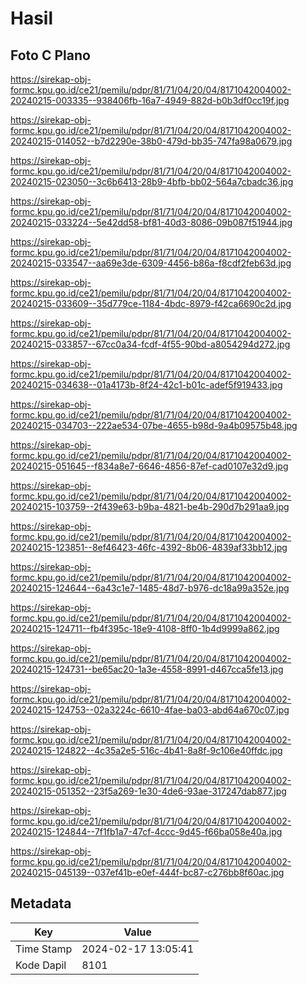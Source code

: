 # Hasil

## Foto C Plano

https://sirekap-obj-formc.kpu.go.id/ce21/pemilu/pdpr/81/71/04/20/04/8171042004002-20240215-003335--938406fb-16a7-4949-882d-b0b3df0cc19f.jpg

https://sirekap-obj-formc.kpu.go.id/ce21/pemilu/pdpr/81/71/04/20/04/8171042004002-20240215-014052--b7d2290e-38b0-479d-bb35-747fa98a0679.jpg

https://sirekap-obj-formc.kpu.go.id/ce21/pemilu/pdpr/81/71/04/20/04/8171042004002-20240215-023050--3c6b6413-28b9-4bfb-bb02-564a7cbadc36.jpg

https://sirekap-obj-formc.kpu.go.id/ce21/pemilu/pdpr/81/71/04/20/04/8171042004002-20240215-033224--5e42dd58-bf81-40d3-8086-09b087f51944.jpg

https://sirekap-obj-formc.kpu.go.id/ce21/pemilu/pdpr/81/71/04/20/04/8171042004002-20240215-033547--aa69e3de-6309-4456-b86a-f8cdf2feb63d.jpg

https://sirekap-obj-formc.kpu.go.id/ce21/pemilu/pdpr/81/71/04/20/04/8171042004002-20240215-033609--35d779ce-1184-4bdc-8979-f42ca6690c2d.jpg

https://sirekap-obj-formc.kpu.go.id/ce21/pemilu/pdpr/81/71/04/20/04/8171042004002-20240215-033857--67cc0a34-fcdf-4f55-90bd-a8054294d272.jpg

https://sirekap-obj-formc.kpu.go.id/ce21/pemilu/pdpr/81/71/04/20/04/8171042004002-20240215-034638--01a4173b-8f24-42c1-b01c-adef5f919433.jpg

https://sirekap-obj-formc.kpu.go.id/ce21/pemilu/pdpr/81/71/04/20/04/8171042004002-20240215-034703--222ae534-07be-4655-b98d-9a4b09575b48.jpg

https://sirekap-obj-formc.kpu.go.id/ce21/pemilu/pdpr/81/71/04/20/04/8171042004002-20240215-051645--f834a8e7-6646-4856-87ef-cad0107e32d9.jpg

https://sirekap-obj-formc.kpu.go.id/ce21/pemilu/pdpr/81/71/04/20/04/8171042004002-20240215-103759--2f439e63-b9ba-4821-be4b-290d7b291aa9.jpg

https://sirekap-obj-formc.kpu.go.id/ce21/pemilu/pdpr/81/71/04/20/04/8171042004002-20240215-123851--8ef46423-46fc-4392-8b06-4839af33bb12.jpg

https://sirekap-obj-formc.kpu.go.id/ce21/pemilu/pdpr/81/71/04/20/04/8171042004002-20240215-124644--6a43c1e7-1485-48d7-b976-dc18a99a352e.jpg

https://sirekap-obj-formc.kpu.go.id/ce21/pemilu/pdpr/81/71/04/20/04/8171042004002-20240215-124711--fb4f395c-18e9-4108-8ff0-1b4d9999a862.jpg

https://sirekap-obj-formc.kpu.go.id/ce21/pemilu/pdpr/81/71/04/20/04/8171042004002-20240215-124731--be65ac20-1a3e-4558-8991-d467cca5fe13.jpg

https://sirekap-obj-formc.kpu.go.id/ce21/pemilu/pdpr/81/71/04/20/04/8171042004002-20240215-124753--02a3224c-6610-4fae-ba03-abd64a670c07.jpg

https://sirekap-obj-formc.kpu.go.id/ce21/pemilu/pdpr/81/71/04/20/04/8171042004002-20240215-124822--4c35a2e5-516c-4b41-8a8f-9c106e40ffdc.jpg

https://sirekap-obj-formc.kpu.go.id/ce21/pemilu/pdpr/81/71/04/20/04/8171042004002-20240215-051352--23f5a269-1e30-4de6-93ae-317247dab877.jpg

https://sirekap-obj-formc.kpu.go.id/ce21/pemilu/pdpr/81/71/04/20/04/8171042004002-20240215-124844--7f1fb1a7-47cf-4ccc-9d45-f66ba058e40a.jpg

https://sirekap-obj-formc.kpu.go.id/ce21/pemilu/pdpr/81/71/04/20/04/8171042004002-20240215-045139--037ef41b-e0ef-444f-bc87-c276bb8f60ac.jpg


## Metadata

| Key        | Value               |
| ---------- | ------------------- |
| Time Stamp | 2024-02-17 13:05:41 |
| Kode Dapil | 8101                |



